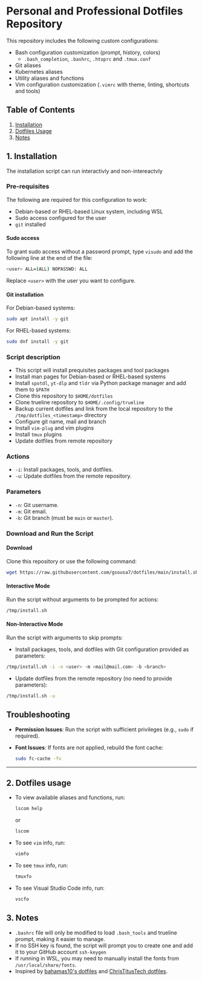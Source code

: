 # Personal and Professional Dotfiles Repository
This repository includes the following custom configurations:
- Bash configuration customization (prompt, history, colors)
  - `.bash_completion`, `.bashrc`, `.htoprc` and `.tmux.conf`
- Git aliases
- Kubernetes aliases
- Utility aliases and functions
- Vim configuration customization (`.vimrc` with theme, linting, shortcuts and tools)

## Table of Contents
1. [Installation](#1-installation)
2. [Dotfiles Usage](#2-dotfiles-usage)
3. [Notes](#3-notes)


## 1. Installation

The installation script can run interactivly and non-intereactvly

### Pre-requisites
The following are required for this configuration to work:
- Debian-based or RHEL-based Linux system, including WSL
- Sudo access configured for the user
- `git` installed

#### Sudo access
To grant sudo access without a password prompt, type `visudo` and add the following line at the end of the file:
```bash
<user> ALL=(ALL) NOPASSWD: ALL
```
Replace `<user>` with the user you want to configure.

#### Git installation
For Debian-based systems:
```bash
sudo apt install -y git
```

For RHEL-based systems:
```bash
sudo dnf install -y git
```

### Script description
- This script will install prequisites packages and tool packages
- Install man pages for Debian-based or RHEL-based systems
- Install `spotdl`, `yt-dlp` and `tldr` via Python package manager and add them to `$PATH`
- Clone this repository to `$HOME/dotfiles`
- Clone trueline repository to `$HOME/.config/trueline`
- Backup current dotfiles and link from the local repository to the `/tmp/dotfiles_<timestamp>` directory
- Configure git name, mail and branch
- Install `vim-plug` and vim plugins
- Install `tmux` plugins
- Update dotfiles from remote repository



### Actions
- `-i`: Install packages, tools, and dotfiles.
- `-u`: Update dotfiles from the remote repository.

### Parameters
- `-n`: Git username.
- `-m`: Git email.
- `-b`: Git branch (must be `main` or `master`).

### Download and Run the Script

#### Download

Clone this repository or use the following command:
```bash
wget https://raw.githubusercontent.com/gsousa7/dotfiles/main/install.sh -O /tmp/install.sh
```

#### Interactive Mode
Run the script without arguments to be prompted for actions:
```bash
/tmp/install.sh
```

#### Non-Interactive Mode
Run the script with arguments to skip prompts:
- Install packages, tools, and dotfiles with Git configuration provided as parameters:
```bash
/tmp/install.sh -i -n <user> -m <mail@mail.com> -b <branch>
```
- Update dotfiles from the remote repository (no need to provide parameters):
```bash
/tmp/install.sh -u
```


## Troubleshooting
- **Permission Issues**:
   Run the script with sufficient privileges (e.g., `sudo` if required).

- **Font Issues**:
   If fonts are not applied, rebuild the font cache:
   ```bash
   sudo fc-cache -fv
   ```

---

## 2. Dotfiles usage
- To view available aliases and functions, run:
  ```bash
  lscom help 
  ```
  or
  ```bash
  lscom
  ```
- To see `vim` info, run:
  ```bash
  vimfo
  ```
- To see `tmux` info, run:
  ```bash
  tmuxfo
  ```
- To see Visual Studio Code info, run:
  ```bash
  vscfo
  ```

## 3. Notes
- `.bashrc` file will only be modified to load `.bash_tools` and trueline prompt, making it easier to manage.
- If no SSH key is found, the script will prompt you to create one and add it to your GitHub account `ssh-keygen`
- If running in WSL, you may need to manually install the fonts from `/usr/local/share/fonts`.
- Inspired by [bahamas10's dotfiles](https://github.com/bahamas10/dotfiles) and [ChrisTitusTech dotfiles](https://github.com/christitustech/mybash). 